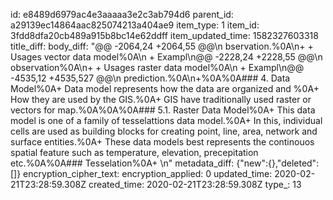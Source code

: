 id: e8489d6979ac4e3aaaaa3e2c3ab794d6
parent_id: a29139ec14864aac825074213a404ae9
item_type: 1
item_id: 3fdd8dfa20cb489a915b8bc14e62ddff
item_updated_time: 1582327603318
title_diff: 
body_diff: "@@ -2064,24 +2064,55 @@\n bservation.%0A\n+    + Usages vector data model%0A\n     + Exampl\n@@ -2228,24 +2228,55 @@\n observation%0A\n+    + Usages raster data model%0A\n     + Exampl\n@@ -4535,12 +4535,527 @@\n prediction.%0A\n+%0A%0A### 4. Data Model%0A+ Data model represents how the data are organized and %0A+ How they are used by the GIS.%0A+ GIS have traditionally used raster or vectors for map.%0A%0A%0A### 5.1. Raster Data Model%0A+ This data model is one of a family of tesselattions data model.%0A+ In this, individual cells are used as building blocks for creating point, line, area, network and surface entities.%0A+ These data models best represents the continouos spatial feature such as temperature, elevation, precepitation etc.%0A%0A### Tesselation%0A+ \n"
metadata_diff: {"new":{},"deleted":[]}
encryption_cipher_text: 
encryption_applied: 0
updated_time: 2020-02-21T23:28:59.308Z
created_time: 2020-02-21T23:28:59.308Z
type_: 13